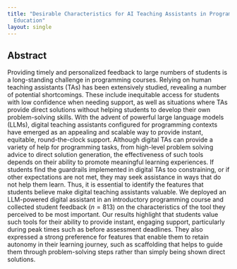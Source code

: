 ```yaml
---
title: "Desirable Characteristics for AI Teaching Assistants in Programming
  Education"
layout: single
---
```


## Abstract
Providing timely and personalized feedback to large numbers of students is a
long-standing challenge in programming courses. Relying on human teaching
assistants (TAs) has been extensively studied, revealing a number of potential
shortcomings. These include inequitable access for students with low confidence
when needing support, as well as situations where TAs provide direct solutions
without helping students to develop their own problem-solving skills. With the
advent of powerful large language models (LLMs), digital teaching assistants
configured for programming contexts have emerged as an appealing and scalable
way to provide instant, equitable, round-the-clock support. Although digital
TAs can provide a variety of help for programming tasks, from high-level
problem solving advice to direct solution generation, the effectiveness of such
tools depends on their ability to promote meaningful learning experiences. If
students find the guardrails implemented in digital TAs too constraining, or if
other expectations are not met, they may seek assistance in ways that do not
help them learn. Thus, it is essential to identify the features that students
believe make digital teaching assistants valuable. We deployed an LLM-powered
digital assistant in an introductory programming course and collected student
feedback ($n=813$) on the characteristics of the tool they perceived to be most
important. Our results highlight that students value such tools for their
ability to provide instant, engaging support, particularly during peak times
such as before assessment deadlines. They also expressed a strong preference
for features that enable them to retain autonomy in their learning journey,
such as scaffolding that helps to guide them through problem-solving steps
rather than simply being shown direct solutions.
